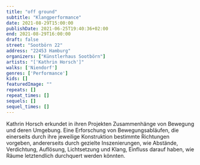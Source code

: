 ```yaml
---
title: "off ground"
subtitle: "Klangperformance"
date: 2021-08-29T15:00:00
publishDate: 2021-06-25T19:40:36+02:00
end: 2021-08-29T16:00:00
draft: false
street: "Sootbörn 22"
address: "22453 Hamburg"
organizers: ["Künstlerhaus Sootbörn"]
artists: "['Kathrin Horsch']"
walks: ['Niendorf']
genres: ['Performance']
kids: []
featuredImage: ""
repeats: []
repeat_times: []
sequels: []
sequel_times: []
---
```


Kathrin Horsch erkundet in ihren Projekten Zusammenhänge von Bewegung und deren Umgebung. Eine Erforschung von Bewegungsabläufen, die einerseits durch ihre jeweilige Konstruktion bestimmte Richtungen vorgeben, andererseits durch gezielte Inszenierungen, wie Abstände, Verdichtung, Auflösung, Lichtsetzung und Klang, Einfluss darauf haben, wie Räume letztendlich durchquert werden könnten. 